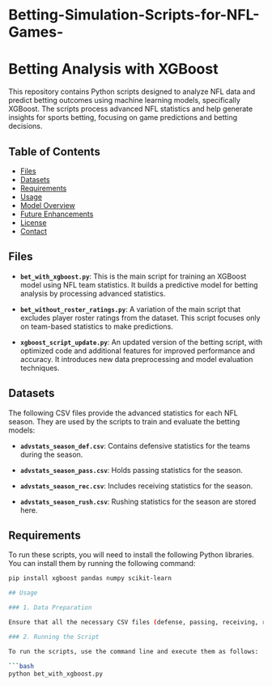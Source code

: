 # Betting-Simulation-Scripts-for-NFL-Games-

# Betting Analysis with XGBoost

This repository contains Python scripts designed to analyze NFL data and predict betting outcomes using machine learning models, specifically XGBoost. The scripts process advanced NFL statistics and help generate insights for sports betting, focusing on game predictions and betting decisions.

## Table of Contents

- [Files](#files)
- [Datasets](#datasets)
- [Requirements](#requirements)
- [Usage](#usage)
- [Model Overview](#model-overview)
- [Future Enhancements](#future-enhancements)
- [License](#license)
- [Contact](#contact)

## Files

- **`bet_with_xgboost.py`**: This is the main script for training an XGBoost model using NFL team statistics. It builds a predictive model for betting analysis by processing advanced statistics.
  
- **`bet_without_roster_ratings.py`**: A variation of the main script that excludes player roster ratings from the dataset. This script focuses only on team-based statistics to make predictions.

- **`xgboost_script_update.py`**: An updated version of the betting script, with optimized code and additional features for improved performance and accuracy. It introduces new data preprocessing and model evaluation techniques.

## Datasets

The following CSV files provide the advanced statistics for each NFL season. They are used by the scripts to train and evaluate the betting models:

- **`advstats_season_def.csv`**: Contains defensive statistics for the teams during the season.
  
- **`advstats_season_pass.csv`**: Holds passing statistics for the season.

- **`advstats_season_rec.csv`**: Includes receiving statistics for the season.

- **`advstats_season_rush.csv`**: Rushing statistics for the season are stored here.

## Requirements

To run these scripts, you will need to install the following Python libraries. You can install them by running the following command:

```bash
pip install xgboost pandas numpy scikit-learn

## Usage

### 1. Data Preparation

Ensure that all the necessary CSV files (defense, passing, receiving, rushing stats) are available in the same directory as the Python scripts. The scripts will load the data from these files to process the team and player statistics for the model.

### 2. Running the Script

To run the scripts, use the command line and execute them as follows:

```bash
python bet_with_xgboost.py
